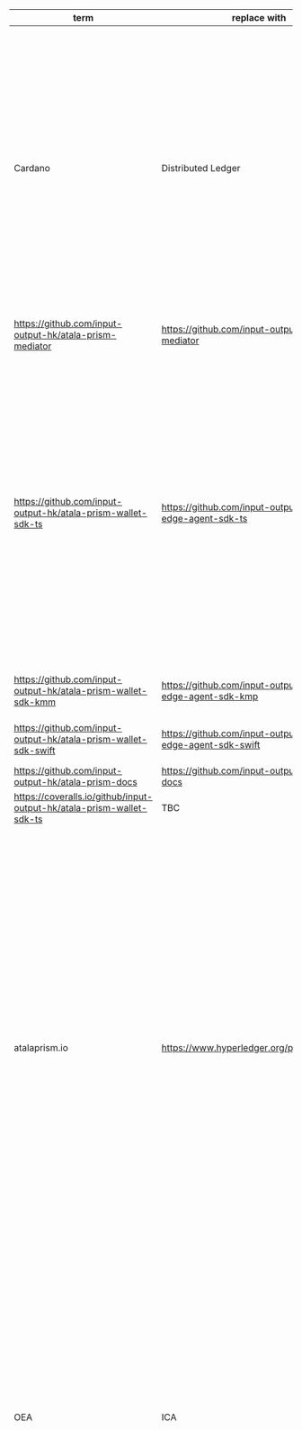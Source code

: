 | term | replace with | files |
|------|--------------|-------|
|Cardano|Distributed Ledger|https://github.com/input-output-hk/atala-prism-wallet-sdk-ts/blob/main/CONTRIBUTING.md?plain=1#L26<br>https://github.com/input-output-hk/atala-prism-wallet-sdk-ts/blob/main/README.md?plain=1#L8<br>https://github.com/input-output-hk/atala-prism-wallet-sdk-ts/blob/main/src/castor/protos/common_models.proto?plain=1#L72<br>https://github.com/input-output-hk/atala-prism-wallet-sdk-ts/blob/main/src/castor/protos/common_models.proto?plain=1#L73<br>https://github.com/input-output-hk/atala-prism-wallet-sdk-ts/blob/main/src/castor/protos/common_models.ts?plain=1#L17<br>https://github.com/input-output-hk/atala-prism-wallet-sdk-ts/blob/main/src/castor/protos/common_models.ts?plain=1#L18<br>https://github.com/input-output-hk/atala-prism-wallet-sdk-ts/blob/main/src/castor/protos/common_models_pb.d.ts?plain=1#L166<br>https://github.com/input-output-hk/atala-prism-wallet-sdk-ts/blob/main/src/castor/protos/common_models_pb.d.ts?plain=1#L167<br>https://github.com/input-output-hk/atala-prism-wallet-sdk-ts/blob/main/src/castor/protos/node_models.proto?plain=1#L191<br>|
|https://github.com/input-output-hk/atala-prism-mediator|https://github.com/input-output-hk/identus-mediator|https://github.com/input-output-hk/atala-prism-wallet-sdk-ts/blob/main/CONTRIBUTING.md?plain=1#L30<br>https://github.com/input-output-hk/atala-prism-wallet-sdk-ts/blob/main/README.md?plain=1#L14<br>|
|https://github.com/input-output-hk/atala-prism-wallet-sdk-ts|https://github.com/input-output-hk/identus-edge-agent-sdk-ts|https://github.com/input-output-hk/atala-prism-wallet-sdk-ts/blob/main/CONTRIBUTING.md?plain=1#L36<br>https://github.com/input-output-hk/atala-prism-wallet-sdk-ts/blob/main/CONTRIBUTING.md?plain=1#L40<br>https://github.com/input-output-hk/atala-prism-wallet-sdk-ts/blob/main/CONTRIBUTING.md?plain=1#L53<br>https://github.com/input-output-hk/atala-prism-wallet-sdk-ts/blob/main/CONTRIBUTING.md?plain=1#L63<br>https://github.com/input-output-hk/atala-prism-wallet-sdk-ts/blob/main/CONTRIBUTING.md?plain=1#L68<br>https://github.com/input-output-hk/atala-prism-wallet-sdk-ts/blob/main/CONTRIBUTING.md?plain=1#L71<br>https://github.com/input-output-hk/atala-prism-wallet-sdk-ts/blob/main/CONTRIBUTING.md?plain=1#L93<br>https://github.com/input-output-hk/atala-prism-wallet-sdk-ts/blob/main/README.md?plain=1#L15<br>https://github.com/input-output-hk/atala-prism-wallet-sdk-ts/blob/main/integration-tests/e2e-tests/package.json?plain=1#L11<br>https://github.com/input-output-hk/atala-prism-wallet-sdk-ts/blob/main/integration-tests/e2e-tests/package.json?plain=1#L16<br>https://github.com/input-output-hk/atala-prism-wallet-sdk-ts/blob/main/integration-tests/e2e-tests/package.json?plain=1#L18<br>https://github.com/input-output-hk/atala-prism-wallet-sdk-ts/blob/main/package.json?plain=1#L46<br>|
|https://github.com/input-output-hk/atala-prism-wallet-sdk-kmm|https://github.com/input-output-hk/identus-edge-agent-sdk-kmp|https://github.com/input-output-hk/atala-prism-wallet-sdk-ts/blob/main/CONTRIBUTING.md?plain=1#L32<br>https://github.com/input-output-hk/atala-prism-wallet-sdk-ts/blob/main/README.md?plain=1#L17<br>|
|https://github.com/input-output-hk/atala-prism-wallet-sdk-swift|https://github.com/input-output-hk/identus-edge-agent-sdk-swift|https://github.com/input-output-hk/atala-prism-wallet-sdk-ts/blob/main/CONTRIBUTING.md?plain=1#L31<br>https://github.com/input-output-hk/atala-prism-wallet-sdk-ts/blob/main/README.md?plain=1#L16<br>|
|https://github.com/input-output-hk/atala-prism-docs|https://github.com/input-output-hk/identus-docs|https://github.com/input-output-hk/atala-prism-wallet-sdk-ts/blob/main/README.md?plain=1#L23<br>|
|https://coveralls.io/github/input-output-hk/atala-prism-wallet-sdk-ts|TBC|https://github.com/input-output-hk/atala-prism-wallet-sdk-ts/blob/main/README.md?plain=1#L3<br>|
|atalaprism.io|https://www.hyperledger.org/projects/identus|https://github.com/input-output-hk/atala-prism-wallet-sdk-ts/blob/main/demos/next/src/components/Message.tsx?plain=1#L159<br>https://github.com/input-output-hk/atala-prism-wallet-sdk-ts/blob/main/demos/next/src/components/Message.tsx?plain=1#L179<br>https://github.com/input-output-hk/atala-prism-wallet-sdk-ts/blob/main/demos/next/src/components/Message.tsx?plain=1#L330<br>https://github.com/input-output-hk/atala-prism-wallet-sdk-ts/blob/main/demos/next/src/components/Message.tsx?plain=1#L376<br>https://github.com/input-output-hk/atala-prism-wallet-sdk-ts/blob/main/demos/next/src/components/Message.tsx?plain=1#L598<br>https://github.com/input-output-hk/atala-prism-wallet-sdk-ts/blob/main/demos/next/src/pages/verification.tsx?plain=1#L290<br>https://github.com/input-output-hk/atala-prism-wallet-sdk-ts/blob/main/src/edge-agent/protocols/ProtocolTypes.ts?plain=1#L7<br>https://github.com/input-output-hk/atala-prism-wallet-sdk-ts/blob/main/src/edge-agent/protocols/ProtocolTypes.ts?plain=1#L8<br>https://github.com/input-output-hk/atala-prism-wallet-sdk-ts/blob/main/src/edge-agent/protocols/ProtocolTypes.ts?plain=1#L9<br>https://github.com/input-output-hk/atala-prism-wallet-sdk-ts/blob/main/src/edge-agent/protocols/ProtocolTypes.ts?plain=1#L15<br>https://github.com/input-output-hk/atala-prism-wallet-sdk-ts/blob/main/src/edge-agent/protocols/ProtocolTypes.ts?plain=1#L16<br>https://github.com/input-output-hk/atala-prism-wallet-sdk-ts/blob/main/src/edge-agent/protocols/ProtocolTypes.ts?plain=1#L18<br>https://github.com/input-output-hk/atala-prism-wallet-sdk-ts/blob/main/src/edge-agent/protocols/ProtocolTypes.ts?plain=1#L24<br>|
|OEA|ICA|https://github.com/input-output-hk/atala-prism-wallet-sdk-ts/blob/main/demos/node-cjs/package-lock.json?plain=1#L1158<br>https://github.com/input-output-hk/atala-prism-wallet-sdk-ts/blob/main/demos/node-cjs/package-lock.json?plain=1#L2020<br>https://github.com/input-output-hk/atala-prism-wallet-sdk-ts/blob/main/demos/node-cjs/package-lock.json?plain=1#L2645<br>https://github.com/input-output-hk/atala-prism-wallet-sdk-ts/blob/main/demos/node-esm/package-lock.json?plain=1#L1738<br>https://github.com/input-output-hk/atala-prism-wallet-sdk-ts/blob/main/demos/node-esm/package-lock.json?plain=1#L2664<br>https://github.com/input-output-hk/atala-prism-wallet-sdk-ts/blob/main/demos/node-esm/package-lock.json?plain=1#L3317<br>https://github.com/input-output-hk/atala-prism-wallet-sdk-ts/blob/main/integration-tests/e2e-tests/yarn.lock?plain=1#L3485<br>https://github.com/input-output-hk/atala-prism-wallet-sdk-ts/blob/main/integration-tests/e2e-tests/yarn.lock?plain=1#L4663<br>https://github.com/input-output-hk/atala-prism-wallet-sdk-ts/blob/main/package-lock.json?plain=1#L3903<br>|
|IOHK|Hyperledger (see note --> )|https://github.com/input-output-hk/atala-prism-wallet-sdk-ts/blob/main/docs/decisions/20231110-sdk-package-release.md?plain=1#L4<br>https://github.com/input-output-hk/atala-prism-wallet-sdk-ts/blob/main/package.json?plain=1#L43<br>https://github.com/input-output-hk/atala-prism-wallet-sdk-ts/blob/main/src/apollo/Apollo.ts?plain=1#L36<br>https://github.com/input-output-hk/atala-prism-wallet-sdk-ts/blob/main/src/apollo/utils/Ed25519KeyPair.ts?plain=1#L19<br>https://github.com/input-output-hk/atala-prism-wallet-sdk-ts/blob/main/src/apollo/utils/Ed25519PrivateKey.ts?plain=1#L53<br>https://github.com/input-output-hk/atala-prism-wallet-sdk-ts/blob/main/src/apollo/utils/Ed25519PrivateKey.ts?plain=1#L57<br>https://github.com/input-output-hk/atala-prism-wallet-sdk-ts/blob/main/src/apollo/utils/Ed25519PublicKey.ts?plain=1#L49<br>https://github.com/input-output-hk/atala-prism-wallet-sdk-ts/blob/main/src/apollo/utils/Ed25519PublicKey.ts?plain=1#L53<br>https://github.com/input-output-hk/atala-prism-wallet-sdk-ts/blob/main/src/apollo/utils/Secp256k1KeyPair.ts?plain=1#L22<br>https://github.com/input-output-hk/atala-prism-wallet-sdk-ts/blob/main/src/apollo/utils/Secp256k1PrivateKey.ts?plain=1#L17<br>https://github.com/input-output-hk/atala-prism-wallet-sdk-ts/blob/main/src/apollo/utils/Secp256k1PublicKey.ts?plain=1#L38<br>https://github.com/input-output-hk/atala-prism-wallet-sdk-ts/blob/main/src/apollo/utils/Secp256k1PublicKey.ts?plain=1#L146<br>https://github.com/input-output-hk/atala-prism-wallet-sdk-ts/blob/main/src/apollo/utils/Secp256k1PublicKey.ts?plain=1#L181<br>https://github.com/input-output-hk/atala-prism-wallet-sdk-ts/blob/main/src/apollo/utils/X25519KeyPair.ts?plain=1#L19<br>https://github.com/input-output-hk/atala-prism-wallet-sdk-ts/blob/main/src/apollo/utils/X25519PrivateKey.ts?plain=1#L47<br>https://github.com/input-output-hk/atala-prism-wallet-sdk-ts/blob/main/src/apollo/utils/X25519PublicKey.ts?plain=1#L42<br>https://github.com/input-output-hk/atala-prism-wallet-sdk-ts/blob/main/src/castor/Castor.ts?plain=1#L144<br>https://github.com/input-output-hk/atala-prism-wallet-sdk-ts/blob/main/src/castor/Castor.ts?plain=1#L147<br>https://github.com/input-output-hk/atala-prism-wallet-sdk-ts/blob/main/src/castor/Castor.ts?plain=1#L156<br>https://github.com/input-output-hk/atala-prism-wallet-sdk-ts/blob/main/src/castor/Castor.ts?plain=1#L160<br>https://github.com/input-output-hk/atala-prism-wallet-sdk-ts/blob/main/src/castor/did/prismDID/PrismDIDPublicKey.ts?plain=1#L22<br>https://github.com/input-output-hk/atala-prism-wallet-sdk-ts/blob/main/src/castor/did/prismDID/PrismDIDPublicKey.ts?plain=1#L25<br>https://github.com/input-output-hk/atala-prism-wallet-sdk-ts/blob/main/src/castor/did/prismDID/PrismDIDPublicKey.ts?plain=1#L27<br>https://github.com/input-output-hk/atala-prism-wallet-sdk-ts/blob/main/src/castor/did/prismDID/PrismDIDPublicKey.ts?plain=1#L29<br>https://github.com/input-output-hk/atala-prism-wallet-sdk-ts/blob/main/src/castor/did/prismDID/PrismDIDPublicKey.ts?plain=1#L31<br>https://github.com/input-output-hk/atala-prism-wallet-sdk-ts/blob/main/src/castor/did/prismDID/PrismDIDPublicKey.ts?plain=1#L33<br>https://github.com/input-output-hk/atala-prism-wallet-sdk-ts/blob/main/src/castor/did/prismDID/PrismDIDPublicKey.ts?plain=1#L35<br>https://github.com/input-output-hk/atala-prism-wallet-sdk-ts/blob/main/src/castor/did/prismDID/PrismDIDPublicKey.ts?plain=1#L37<br>https://github.com/input-output-hk/atala-prism-wallet-sdk-ts/blob/main/src/castor/did/prismDID/PrismDIDPublicKey.ts?plain=1#L40<br>https://github.com/input-output-hk/atala-prism-wallet-sdk-ts/blob/main/src/castor/did/prismDID/PrismDIDPublicKey.ts?plain=1#L43<br>https://github.com/input-output-hk/atala-prism-wallet-sdk-ts/blob/main/src/castor/did/prismDID/PrismDIDPublicKey.ts?plain=1#L69<br>https://github.com/input-output-hk/atala-prism-wallet-sdk-ts/blob/main/src/castor/did/prismDID/PrismDIDPublicKey.ts?plain=1#L117<br>https://github.com/input-output-hk/atala-prism-wallet-sdk-ts/blob/main/src/castor/did/prismDID/PrismDIDPublicKey.ts?plain=1#L127<br>https://github.com/input-output-hk/atala-prism-wallet-sdk-ts/blob/main/src/castor/did/prismDID/PrismDIDPublicKey.ts?plain=1#L136<br>https://github.com/input-output-hk/atala-prism-wallet-sdk-ts/blob/main/src/castor/did/prismDID/PrismDIDPublicKey.ts?plain=1#L150<br>https://github.com/input-output-hk/atala-prism-wallet-sdk-ts/blob/main/src/castor/did/prismDID/PrismDIDPublicKey.ts?plain=1#L157<br>https://github.com/input-output-hk/atala-prism-wallet-sdk-ts/blob/main/src/castor/did/prismDID/PrismDIDPublicKey.ts?plain=1#L163<br>https://github.com/input-output-hk/atala-prism-wallet-sdk-ts/blob/main/src/castor/protos/common_models.proto?plain=1#L4<br>https://github.com/input-output-hk/atala-prism-wallet-sdk-ts/blob/main/src/castor/protos/common_models.proto?plain=1#L6<br>https://github.com/input-output-hk/atala-prism-wallet-sdk-ts/blob/main/src/castor/protos/common_models.ts?plain=1#L8<br>https://github.com/input-output-hk/atala-prism-wallet-sdk-ts/blob/main/src/castor/protos/common_models_pb.d.ts?plain=1#L1<br>https://github.com/input-output-hk/atala-prism-wallet-sdk-ts/blob/main/src/castor/protos/node_models.proto?plain=1#L4<br>https://github.com/input-output-hk/atala-prism-wallet-sdk-ts/blob/main/src/castor/protos/node_models.proto?plain=1#L6<br>https://github.com/input-output-hk/atala-prism-wallet-sdk-ts/blob/main/src/castor/protos/node_models.ts?plain=1#L9<br>https://github.com/input-output-hk/atala-prism-wallet-sdk-ts/blob/main/src/castor/protos/node_models.ts?plain=1#L2564<br>https://github.com/input-output-hk/atala-prism-wallet-sdk-ts/blob/main/src/castor/protos/node_models.ts?plain=1#L2588<br>https://github.com/input-output-hk/atala-prism-wallet-sdk-ts/blob/main/src/castor/protos/node_models.ts?plain=1#L2590<br>https://github.com/input-output-hk/atala-prism-wallet-sdk-ts/blob/main/src/castor/protos/node_models.ts?plain=1#L2604<br>https://github.com/input-output-hk/atala-prism-wallet-sdk-ts/blob/main/src/castor/protos/node_models.ts?plain=1#L2622<br>https://github.com/input-output-hk/atala-prism-wallet-sdk-ts/blob/main/src/castor/protos/node_models.ts?plain=1#L2642<br>https://github.com/input-output-hk/atala-prism-wallet-sdk-ts/blob/main/src/castor/protos/node_models_pb.d.ts?plain=1#L1<br>https://github.com/input-output-hk/atala-prism-wallet-sdk-ts/blob/main/src/castor/resolver/LongFormPrismDIDResolver.ts?plain=1#L80<br>https://github.com/input-output-hk/atala-prism-wallet-sdk-ts/blob/main/src/castor/resolver/LongFormPrismDIDResolver.ts?plain=1#L86<br>https://github.com/input-output-hk/atala-prism-wallet-sdk-ts/blob/main/tests/apollo/keys/Secp256k1.test.ts?plain=1#L11<br>|
|io.iohk.atala|org.hyperledger.identus|https://github.com/input-output-hk/atala-prism-wallet-sdk-ts/blob/main/src/apollo/Apollo.ts?plain=1#L36<br>https://github.com/input-output-hk/atala-prism-wallet-sdk-ts/blob/main/src/apollo/utils/Ed25519KeyPair.ts?plain=1#L19<br>https://github.com/input-output-hk/atala-prism-wallet-sdk-ts/blob/main/src/apollo/utils/Ed25519PrivateKey.ts?plain=1#L53<br>https://github.com/input-output-hk/atala-prism-wallet-sdk-ts/blob/main/src/apollo/utils/Ed25519PrivateKey.ts?plain=1#L57<br>https://github.com/input-output-hk/atala-prism-wallet-sdk-ts/blob/main/src/apollo/utils/Ed25519PublicKey.ts?plain=1#L49<br>https://github.com/input-output-hk/atala-prism-wallet-sdk-ts/blob/main/src/apollo/utils/Ed25519PublicKey.ts?plain=1#L53<br>https://github.com/input-output-hk/atala-prism-wallet-sdk-ts/blob/main/src/apollo/utils/Secp256k1PrivateKey.ts?plain=1#L17<br>https://github.com/input-output-hk/atala-prism-wallet-sdk-ts/blob/main/src/apollo/utils/Secp256k1PublicKey.ts?plain=1#L38<br>https://github.com/input-output-hk/atala-prism-wallet-sdk-ts/blob/main/src/apollo/utils/Secp256k1PublicKey.ts?plain=1#L146<br>https://github.com/input-output-hk/atala-prism-wallet-sdk-ts/blob/main/src/apollo/utils/Secp256k1PublicKey.ts?plain=1#L181<br>https://github.com/input-output-hk/atala-prism-wallet-sdk-ts/blob/main/src/apollo/utils/X25519KeyPair.ts?plain=1#L19<br>https://github.com/input-output-hk/atala-prism-wallet-sdk-ts/blob/main/src/apollo/utils/X25519PrivateKey.ts?plain=1#L47<br>https://github.com/input-output-hk/atala-prism-wallet-sdk-ts/blob/main/src/apollo/utils/X25519PublicKey.ts?plain=1#L42<br>https://github.com/input-output-hk/atala-prism-wallet-sdk-ts/blob/main/src/castor/Castor.ts?plain=1#L144<br>https://github.com/input-output-hk/atala-prism-wallet-sdk-ts/blob/main/src/castor/Castor.ts?plain=1#L147<br>https://github.com/input-output-hk/atala-prism-wallet-sdk-ts/blob/main/src/castor/Castor.ts?plain=1#L156<br>https://github.com/input-output-hk/atala-prism-wallet-sdk-ts/blob/main/src/castor/Castor.ts?plain=1#L160<br>https://github.com/input-output-hk/atala-prism-wallet-sdk-ts/blob/main/src/castor/did/prismDID/PrismDIDPublicKey.ts?plain=1#L22<br>https://github.com/input-output-hk/atala-prism-wallet-sdk-ts/blob/main/src/castor/did/prismDID/PrismDIDPublicKey.ts?plain=1#L25<br>https://github.com/input-output-hk/atala-prism-wallet-sdk-ts/blob/main/src/castor/did/prismDID/PrismDIDPublicKey.ts?plain=1#L27<br>https://github.com/input-output-hk/atala-prism-wallet-sdk-ts/blob/main/src/castor/did/prismDID/PrismDIDPublicKey.ts?plain=1#L29<br>https://github.com/input-output-hk/atala-prism-wallet-sdk-ts/blob/main/src/castor/did/prismDID/PrismDIDPublicKey.ts?plain=1#L31<br>https://github.com/input-output-hk/atala-prism-wallet-sdk-ts/blob/main/src/castor/did/prismDID/PrismDIDPublicKey.ts?plain=1#L33<br>https://github.com/input-output-hk/atala-prism-wallet-sdk-ts/blob/main/src/castor/did/prismDID/PrismDIDPublicKey.ts?plain=1#L35<br>https://github.com/input-output-hk/atala-prism-wallet-sdk-ts/blob/main/src/castor/did/prismDID/PrismDIDPublicKey.ts?plain=1#L37<br>https://github.com/input-output-hk/atala-prism-wallet-sdk-ts/blob/main/src/castor/did/prismDID/PrismDIDPublicKey.ts?plain=1#L40<br>https://github.com/input-output-hk/atala-prism-wallet-sdk-ts/blob/main/src/castor/did/prismDID/PrismDIDPublicKey.ts?plain=1#L43<br>https://github.com/input-output-hk/atala-prism-wallet-sdk-ts/blob/main/src/castor/did/prismDID/PrismDIDPublicKey.ts?plain=1#L69<br>https://github.com/input-output-hk/atala-prism-wallet-sdk-ts/blob/main/src/castor/did/prismDID/PrismDIDPublicKey.ts?plain=1#L117<br>https://github.com/input-output-hk/atala-prism-wallet-sdk-ts/blob/main/src/castor/did/prismDID/PrismDIDPublicKey.ts?plain=1#L127<br>https://github.com/input-output-hk/atala-prism-wallet-sdk-ts/blob/main/src/castor/did/prismDID/PrismDIDPublicKey.ts?plain=1#L136<br>https://github.com/input-output-hk/atala-prism-wallet-sdk-ts/blob/main/src/castor/did/prismDID/PrismDIDPublicKey.ts?plain=1#L150<br>https://github.com/input-output-hk/atala-prism-wallet-sdk-ts/blob/main/src/castor/did/prismDID/PrismDIDPublicKey.ts?plain=1#L157<br>https://github.com/input-output-hk/atala-prism-wallet-sdk-ts/blob/main/src/castor/did/prismDID/PrismDIDPublicKey.ts?plain=1#L163<br>https://github.com/input-output-hk/atala-prism-wallet-sdk-ts/blob/main/src/castor/protos/common_models.proto?plain=1#L4<br>https://github.com/input-output-hk/atala-prism-wallet-sdk-ts/blob/main/src/castor/protos/common_models.proto?plain=1#L6<br>https://github.com/input-output-hk/atala-prism-wallet-sdk-ts/blob/main/src/castor/protos/common_models.ts?plain=1#L8<br>https://github.com/input-output-hk/atala-prism-wallet-sdk-ts/blob/main/src/castor/protos/common_models_pb.d.ts?plain=1#L1<br>https://github.com/input-output-hk/atala-prism-wallet-sdk-ts/blob/main/src/castor/protos/node_models.proto?plain=1#L4<br>https://github.com/input-output-hk/atala-prism-wallet-sdk-ts/blob/main/src/castor/protos/node_models.proto?plain=1#L6<br>https://github.com/input-output-hk/atala-prism-wallet-sdk-ts/blob/main/src/castor/protos/node_models.ts?plain=1#L9<br>https://github.com/input-output-hk/atala-prism-wallet-sdk-ts/blob/main/src/castor/protos/node_models.ts?plain=1#L2564<br>https://github.com/input-output-hk/atala-prism-wallet-sdk-ts/blob/main/src/castor/protos/node_models.ts?plain=1#L2588<br>https://github.com/input-output-hk/atala-prism-wallet-sdk-ts/blob/main/src/castor/protos/node_models.ts?plain=1#L2590<br>https://github.com/input-output-hk/atala-prism-wallet-sdk-ts/blob/main/src/castor/protos/node_models.ts?plain=1#L2604<br>https://github.com/input-output-hk/atala-prism-wallet-sdk-ts/blob/main/src/castor/protos/node_models.ts?plain=1#L2622<br>https://github.com/input-output-hk/atala-prism-wallet-sdk-ts/blob/main/src/castor/protos/node_models.ts?plain=1#L2642<br>https://github.com/input-output-hk/atala-prism-wallet-sdk-ts/blob/main/src/castor/protos/node_models_pb.d.ts?plain=1#L1<br>https://github.com/input-output-hk/atala-prism-wallet-sdk-ts/blob/main/src/castor/resolver/LongFormPrismDIDResolver.ts?plain=1#L80<br>https://github.com/input-output-hk/atala-prism-wallet-sdk-ts/blob/main/src/castor/resolver/LongFormPrismDIDResolver.ts?plain=1#L86<br>https://github.com/input-output-hk/atala-prism-wallet-sdk-ts/blob/main/tests/apollo/keys/Secp256k1.test.ts?plain=1#L11<br>|
